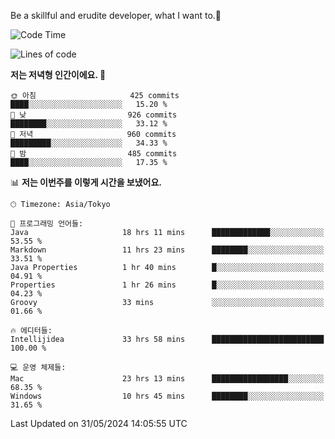 Be a skillful and erudite developer, what I want to.👶

<!--START_SECTION:waka-->
![Code Time](http://img.shields.io/badge/Code%20Time-860%20hrs%2015%20mins-blue)

![Lines of code](https://img.shields.io/badge/%EC%A0%80%EB%8A%94%20%EC%97%AC%ED%83%9C%EA%B9%8C%EC%A7%80%20-2.1%20million%20%EC%A4%84%EC%9D%98%20%EC%BD%94%EB%93%9C%EB%A5%BC%20%EC%9E%91%EC%84%B1%ED%96%88%EC%96%B4%EC%9A%94.-blue)

**저는 저녁형 인간이에요. 🦉** 

```text
🌞 아침                     425 commits         ████░░░░░░░░░░░░░░░░░░░░░   15.20 % 
🌆 낮　                     926 commits         ████████░░░░░░░░░░░░░░░░░   33.12 % 
🌃 저녁                     960 commits         █████████░░░░░░░░░░░░░░░░   34.33 % 
🌙 밤　                     485 commits         ████░░░░░░░░░░░░░░░░░░░░░   17.35 % 
```


📊 **저는 이번주를 이렇게 시간을 보냈어요.** 

```text
🕑︎ Timezone: Asia/Tokyo

💬 프로그래밍 언어들: 
Java                     18 hrs 11 mins      █████████████░░░░░░░░░░░░   53.55 % 
Markdown                 11 hrs 23 mins      ████████░░░░░░░░░░░░░░░░░   33.51 % 
Java Properties          1 hr 40 mins        █░░░░░░░░░░░░░░░░░░░░░░░░   04.91 % 
Properties               1 hr 26 mins        █░░░░░░░░░░░░░░░░░░░░░░░░   04.23 % 
Groovy                   33 mins             ░░░░░░░░░░░░░░░░░░░░░░░░░   01.66 % 

🔥 에디터들: 
Intellijidea             33 hrs 58 mins      █████████████████████████   100.00 % 

💻 운영 체제들: 
Mac                      23 hrs 13 mins      █████████████████░░░░░░░░   68.35 % 
Windows                  10 hrs 45 mins      ████████░░░░░░░░░░░░░░░░░   31.65 % 
```


 Last Updated on 31/05/2024 14:05:55 UTC
<!--END_SECTION:waka-->

